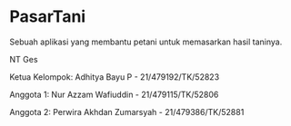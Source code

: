 # PasarTani

Sebuah aplikasi yang membantu petani untuk memasarkan hasil taninya.

NT Ges

Ketua Kelompok: Adhitya Bayu P - 21/479192/TK/52823

Anggota 1: Nur Azzam Wafiuddin - 21/479115/TK/52806

Anggota 2: Perwira Akhdan Zumarsyah - 21/479386/TK/52881

